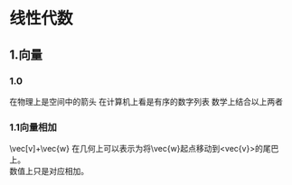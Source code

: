 # 线性代数
## 1.向量
### 1.0
在物理上是空间中的箭头
在计算机上看是有序的数字列表
数学上结合以上两者
### 1.1向量相加
\vec[v]+\vec{w} 在几何上可以表示为将\vec{w}起点移动到<vec{v}>的尾巴上。\
数值上只是对应相加。
